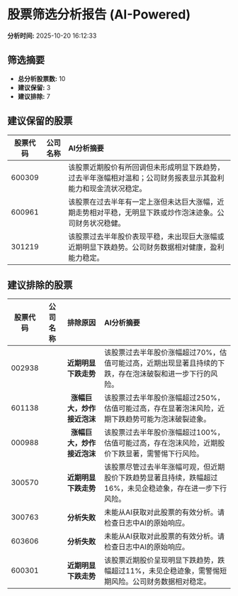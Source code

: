 # 股票筛选分析报告 (AI-Powered)

**分析时间:** 2025-10-20 16:12:33

## 筛选摘要

- **总分析股票数:** 10
- **建议保留:** 3
- **建议排除:** 7

## 建议保留的股票

| 股票代码 | 公司名称 | AI分析摘要 |
|:---:|:---:|:---|
| 600309 |  | 该股票近期股价有所回调但未形成明显下跌趋势，过去半年涨幅相对温和；公司财务报表显示其盈利能力和现金流状况稳定。 |
| 600961 |  | 该股票在过去半年有一定上涨但未达巨大涨幅，近期走势相对平稳，无明显下跌或炒作泡沫迹象。公司财务状况稳健。 |
| 301219 |  | 该股票过去半年股价表现平稳，未出现巨大涨幅或近期明显下跌趋势。公司财务数据相对健康，盈利能力稳定。 |

## 建议排除的股票

| 股票代码 | 公司名称 | 排除原因 | AI分析摘要 |
|:---:|:---:|:---:|:---|
| 002938 |  | **近期明显下跌走势** | 该股票过去半年股价涨幅超过70%，估值可能过高，近期出现显著且持续的下跌，存在泡沫破裂和进一步下行的风险。 |
| 601138 |  | **涨幅巨大，炒作接近泡沫** | 该股票过去半年股价涨幅超过250%，估值可能过高，存在显著泡沫风险，近期下跌趋势可能为泡沫破裂迹象。 |
| 000988 |  | **涨幅巨大，炒作接近泡沫** | 该股票过去半年股价涨幅超过100%，估值可能过高，存在泡沫风险，近期股价下跌显著，需警惕下行风险。 |
| 300570 |  | **近期明显下跌走势** | 该股票尽管过去半年涨幅可观，但近期股价下跌趋势显著且持续，跌幅超过16%，未见企稳迹象，存在进一步下行风险。 |
| 300763 |  | **分析失败** | 未能从AI获取对此股票的有效分析。请检查日志中AI的原始响应。 |
| 603606 |  | **分析失败** | 未能从AI获取对此股票的有效分析。请检查日志中AI的原始响应。 |
| 600301 |  | **近期明显下跌走势** | 该股票近期股价呈现明显下跌趋势，跌幅超过11%，未见企稳迹象，需警惕短期风险。公司财务数据相对稳定。 |
